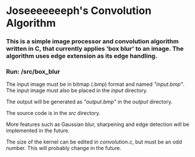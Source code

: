 # Joseeeeeeeph's Convolution Algorithm 

### This is a simple image processor and convolution algorithm written in C, that currently applies 'box blur' to an image. The algorithm uses edge extension as its edge handling.

### Run: /src/box_blur

The input image must be in bitmap (.bmp) format and named _"input.bmp"_. The input image must also be placed in the _input_ directory.

The output will be generated as _"output.bmp"_ in the _output_ directory.

The source code is in the _src_ directory.

More features such as Gaussian blur, sharpening and edge detection will be implemented in the future.

The size of the kernel can be edited in _convolution.c_, but must be an odd number. This will probably change in the future.
